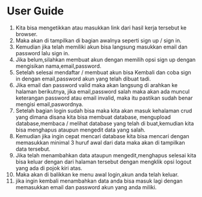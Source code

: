 # User Guide

1.	Kita bisa mengetikkan atau masukkan link dari hasil kerja tersebut ke browser.
2.	Maka akan di tampilkan di bagian awalnya seperti sign up / sign in.
3.	Kemudian jika telah memiliki akun bisa langsung masukkan email dan password lalu sign in.
4.	Jika belum,silahkan membuat akun dengan memilih opsi sign up dengan mengisikan nama,email,password.
5.	Setelah selesai mendaftar / membuat akun bisa Kembali dan coba sign in dengan email,password akun yang telah dibuat tadi.
6.	Jika email dan password valid maka akan langsung di arahkan ke halaman berikutnya,
    jika email,password salah maka akan ada muncul keterangan password atau email invalid,
  	maka itu pastikan sudah benar mengisi email,paswordnya.
7.	Setelah bagian login sudah bisa maka kita akan masuk kehalaman crud yang dimana disana kita bisa membuat database,
    mengupload database,membaca / melihat database yang telah di buat,kemudian kita bisa menghapus ataupun mengedit data yang salah.
8.	Kemudian jika ingin cepat mencari database kita bisa mencari dengan memasukkan minimal 3 huruf awal dari data maka akan di tampilkan data tersebut.
9.	Jika telah menambahkan data ataupun mengedit,menghapus selesai kita bisa keluar dengan dari halaman tersebut dengan mengklik opsi logout
    yang ada di pojok kiri atas.
10. Maka akan di balikkan ke menu awal login,akun anda telah keluar.
11. jika ingin kembali menambahkan data anda bisa masuk lagi dengan memasukkan email dan password akun yang anda miliki.
